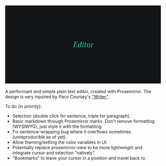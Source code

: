 ![Dark black card with centered text "Editor" set in striking green](dist/card.png)

A performant and simple plain text editor, created with Prosemirror. The design is very inpsired by Paco Coursey's ["Writer"](https://github.com/pacocoursey/writer).

To do (in priority):

- Selection (double click for sentence, triple for paragraph).
- Basic markdown through Prosemirror marks. Don't remove formatting (WYSIWYG), just style it with the formatting.
- Fix sentence-wrapping bug where it overflows sometimes (unreproducible as of yet).
- Allow theming/setting the color variables in UI.
- Potentially replace prosemirror-view to be more lightweight and integrate cursor and selection "natively".
- "Bookmarks" to leave your cursor in a position and travel back to.
